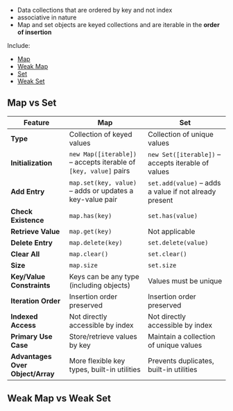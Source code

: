 - Data collections that are ordered by key and not index
- associative in nature
- Map and set objects are keyed collections and are iterable in the **order of insertion**

Include:

- [Map](map.md)
- [Weak Map](Weak%20Map.md)
- [Set](Set.md)
- [Weak Set](Weak%20Set.md)

## Map vs Set

| Feature                          | Map                                                              | Set                                                    |
| -------------------------------- | ---------------------------------------------------------------- | ------------------------------------------------------ |
| **Type**                         | Collection of keyed values                                       | Collection of unique values                            |
| **Initialization**               | `new Map([iterable])` – accepts iterable of `[key, value]` pairs | `new Set([iterable])` – accepts iterable of values     |
| **Add Entry**                    | `map.set(key, value)` – adds or updates a key-value pair         | `set.add(value)` – adds a value if not already present |
| **Check Existence**              | `map.has(key)`                                                   | `set.has(value)`                                       |
| **Retrieve Value**               | `map.get(key)`                                                   | Not applicable                                         |
| **Delete Entry**                 | `map.delete(key)`                                                | `set.delete(value)`                                    |
| **Clear All**                    | `map.clear()`                                                    | `set.clear()`                                          |
| **Size**                         | `map.size`                                                       | `set.size`                                             |
| **Key/Value Constraints**        | Keys can be any type (including objects)                         | Values must be unique                                  |
| **Iteration Order**              | Insertion order preserved                                        | Insertion order preserved                              |
| **Indexed Access**               | Not directly accessible by index                                 | Not directly accessible by index                       |
| **Primary Use Case**             | Store/retrieve values by key                                     | Maintain a collection of unique values                 |
| **Advantages Over Object/Array** | More flexible key types, built-in utilities                      | Prevents duplicates, built-in utilities                |

## Weak Map vs Weak Set

